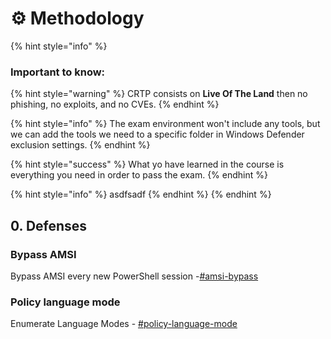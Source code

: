 # ⚙ Methodology

{% hint style="info" %}
### **Important to know:**

{% hint style="warning" %}
CRTP consists on **Live Of The Land** then no phishing, no exploits, and no CVEs.
{% endhint %}

{% hint style="info" %}
The exam environment won't include any tools, but we can add the tools we need to a specific folder in Windows Defender exclusion settings.
{% endhint %}

{% hint style="success" %}
What yo have learned in the course is everything you need in order to pass the exam.
{% endhint %}

{% hint style="info" %}
asdfsadf
{% endhint %}
{% endhint %}

## 0. Defenses

### Bypass AMSI&#x20;

Bypass AMSI every new PowerShell session -[#amsi-bypass](misc/bypass-defenses.md#amsi-bypass "mention")

### Policy language mode

Enumerate Language Modes - [#policy-language-mode](methodology.md#policy-language-mode "mention")

